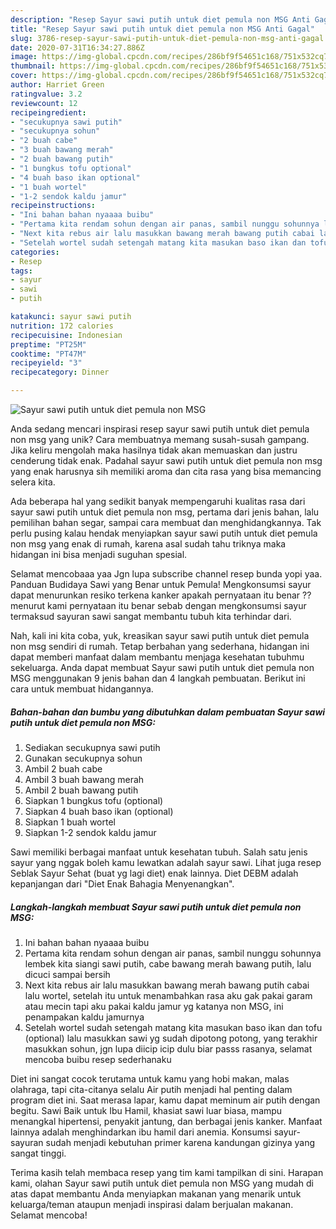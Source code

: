 ```yaml
---
description: "Resep Sayur sawi putih untuk diet pemula non MSG Anti Gagal"
title: "Resep Sayur sawi putih untuk diet pemula non MSG Anti Gagal"
slug: 3786-resep-sayur-sawi-putih-untuk-diet-pemula-non-msg-anti-gagal
date: 2020-07-31T16:34:27.886Z
image: https://img-global.cpcdn.com/recipes/286bf9f54651c168/751x532cq70/sayur-sawi-putih-untuk-diet-pemula-non-msg-foto-resep-utama.jpg
thumbnail: https://img-global.cpcdn.com/recipes/286bf9f54651c168/751x532cq70/sayur-sawi-putih-untuk-diet-pemula-non-msg-foto-resep-utama.jpg
cover: https://img-global.cpcdn.com/recipes/286bf9f54651c168/751x532cq70/sayur-sawi-putih-untuk-diet-pemula-non-msg-foto-resep-utama.jpg
author: Harriet Green
ratingvalue: 3.2
reviewcount: 12
recipeingredient:
- "secukupnya sawi putih"
- "secukupnya sohun"
- "2 buah cabe"
- "3 buah bawang merah"
- "2 buah bawang putih"
- "1 bungkus tofu optional"
- "4 buah baso ikan optional"
- "1 buah wortel"
- "1-2 sendok kaldu jamur"
recipeinstructions:
- "Ini bahan bahan nyaaaa buibu"
- "Pertama kita rendam sohun dengan air panas, sambil nunggu sohunnya lembek kita siangi sawi putih, cabe bawang merah bawang putih, lalu dicuci sampai bersih"
- "Next kita rebus air lalu masukkan bawang merah bawang putih cabai lalu wortel, setelah itu untuk menambahkan rasa aku gak pakai garam atau mecin tapi aku pakai kaldu jamur yg katanya non MSG, ini penampakan kaldu jamurnya"
- "Setelah wortel sudah setengah matang kita masukan baso ikan dan tofu (optional) lalu masukkan sawi yg sudah dipotong potong, yang terakhir masukkan sohun, jgn lupa diicip icip dulu biar passs rasanya, selamat mencoba buibu resep sederhanaku"
categories:
- Resep
tags:
- sayur
- sawi
- putih

katakunci: sayur sawi putih 
nutrition: 172 calories
recipecuisine: Indonesian
preptime: "PT25M"
cooktime: "PT47M"
recipeyield: "3"
recipecategory: Dinner

---
```



![Sayur sawi putih untuk diet pemula non MSG](https://img-global.cpcdn.com/recipes/286bf9f54651c168/751x532cq70/sayur-sawi-putih-untuk-diet-pemula-non-msg-foto-resep-utama.jpg)

Anda sedang mencari inspirasi resep sayur sawi putih untuk diet pemula non msg yang unik? Cara membuatnya memang susah-susah gampang. Jika keliru mengolah maka hasilnya tidak akan memuaskan dan justru cenderung tidak enak. Padahal sayur sawi putih untuk diet pemula non msg yang enak harusnya sih memiliki aroma dan cita rasa yang bisa memancing selera kita.

Ada beberapa hal yang sedikit banyak mempengaruhi kualitas rasa dari sayur sawi putih untuk diet pemula non msg, pertama dari jenis bahan, lalu pemilihan bahan segar, sampai cara membuat dan menghidangkannya. Tak perlu pusing kalau hendak menyiapkan sayur sawi putih untuk diet pemula non msg yang enak di rumah, karena asal sudah tahu triknya maka hidangan ini bisa menjadi suguhan spesial.

Selamat mencobaaa yaa Jgn lupa subscribe channel resep bunda yopi yaa. Panduan Budidaya Sawi yang Benar untuk Pemula! Mengkonsumsi sayur dapat menurunkan resiko terkena kanker apakah pernyataan itu benar ?? menurut kami pernyataan itu benar sebab dengan mengkonsumsi sayur termaksud sayuran sawi sangat membantu tubuh kita terhindar dari.


Nah, kali ini kita coba, yuk, kreasikan sayur sawi putih untuk diet pemula non msg sendiri di rumah. Tetap berbahan yang sederhana, hidangan ini dapat memberi manfaat dalam membantu menjaga kesehatan tubuhmu sekeluarga. Anda dapat membuat Sayur sawi putih untuk diet pemula non MSG menggunakan 9 jenis bahan dan 4 langkah pembuatan. Berikut ini cara untuk membuat hidangannya.

<!--inarticleads1-->

##### Bahan-bahan dan bumbu yang dibutuhkan dalam pembuatan Sayur sawi putih untuk diet pemula non MSG:

1. Sediakan secukupnya sawi putih
1. Gunakan secukupnya sohun
1. Ambil 2 buah cabe
1. Ambil 3 buah bawang merah
1. Ambil 2 buah bawang putih
1. Siapkan 1 bungkus tofu (optional)
1. Siapkan 4 buah baso ikan (optional)
1. Siapkan 1 buah wortel
1. Siapkan 1-2 sendok kaldu jamur


Sawi memiliki berbagai manfaat untuk kesehatan tubuh. Salah satu jenis sayur yang nggak boleh kamu lewatkan adalah sayur sawi. Lihat juga resep Seblak Sayur Sehat (buat yg lagi diet) enak lainnya. Diet DEBM adalah kepanjangan dari &#34;Diet Enak Bahagia Menyenangkan&#34;. 

<!--inarticleads2-->

##### Langkah-langkah membuat Sayur sawi putih untuk diet pemula non MSG:

1. Ini bahan bahan nyaaaa buibu
1. Pertama kita rendam sohun dengan air panas, sambil nunggu sohunnya lembek kita siangi sawi putih, cabe bawang merah bawang putih, lalu dicuci sampai bersih
1. Next kita rebus air lalu masukkan bawang merah bawang putih cabai lalu wortel, setelah itu untuk menambahkan rasa aku gak pakai garam atau mecin tapi aku pakai kaldu jamur yg katanya non MSG, ini penampakan kaldu jamurnya
1. Setelah wortel sudah setengah matang kita masukan baso ikan dan tofu (optional) lalu masukkan sawi yg sudah dipotong potong, yang terakhir masukkan sohun, jgn lupa diicip icip dulu biar passs rasanya, selamat mencoba buibu resep sederhanaku


Diet ini sangat cocok terutama untuk kamu yang hobi makan, malas olahraga, tapi cita-citanya selalu Air putih menjadi hal penting dalam program diet ini. Saat merasa lapar, kamu dapat meminum air putih dengan begitu. Sawi Baik untuk Ibu Hamil, khasiat sawi luar biasa, mampu menangkal hipertensi, penyakit jantung, dan berbagai jenis kanker. Manfaat lainnya adalah menghindarkan ibu hamil dari anemia. Konsumsi sayur-sayuran sudah menjadi kebutuhan primer karena kandungan gizinya yang sangat tinggi. 

Terima kasih telah membaca resep yang tim kami tampilkan di sini. Harapan kami, olahan Sayur sawi putih untuk diet pemula non MSG yang mudah di atas dapat membantu Anda menyiapkan makanan yang menarik untuk keluarga/teman ataupun menjadi inspirasi dalam berjualan makanan. Selamat mencoba!
